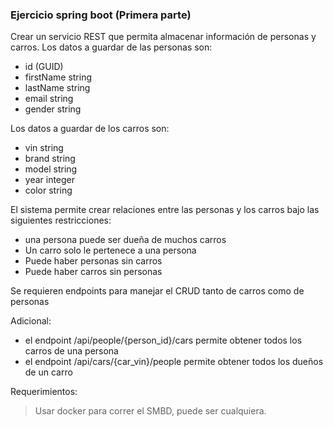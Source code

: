 ### Ejercicio spring boot (Primera parte)

Crear un servicio REST que permita almacenar información de personas y carros.
Los datos a guardar de las personas son:

- id (GUID)
- firstName string
- lastName string
- email string
- gender string

Los datos a guardar de los carros son:

- vin string
- brand string
- model string
- year integer
- color string

El sistema permite crear relaciones entre las personas y los carros bajo las siguientes
restricciones:

- una persona puede ser dueña de muchos carros
- Un carro solo le pertenece a una persona
- Puede haber personas sin carros
- Puede haber carros sin personas

Se requieren endpoints para manejar el CRUD tanto de carros como de personas

Adicional:

- el endpoint /api/people/{person_id}/cars permite obtener todos los carros de una persona
- el endpoint /api/cars/{car_vin}/people permite obtener todos los dueños de un carro

Requerimientos:

> Usar docker para correr el SMBD, puede ser cualquiera.

